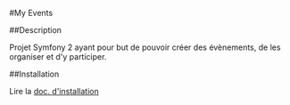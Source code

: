 #My Events

##Description

Projet Symfony 2 ayant pour but de pouvoir créer des évènements, de les organiser et d'y participer.

##Installation

Lire la [doc. d'installation](https://github.com/mneute/my-events/blob/master/docs/install.md)